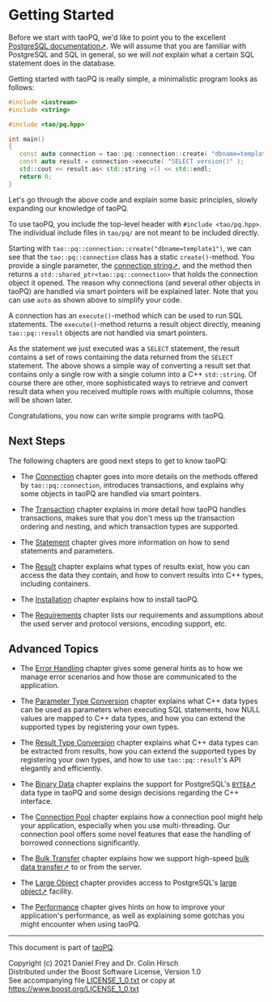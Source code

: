 # Getting Started

Before we start with taoPQ, we'd like to point you to the excellent [PostgreSQL documentation➚](https://www.postgresql.org/docs/current/index.html).
We will assume that you are familiar with PostgreSQL and SQL in general, so we will *not* explain what a certain SQL statement does in the database.

Getting started with taoPQ is really simple, a minimalistic program looks as follows:

```c++
#include <iostream>
#include <string>

#include <tao/pq.hpp>

int main()
{
   const auto connection = tao::pq::connection::create( "dbname=template1" );
   const auto result = connection->execute( "SELECT version()" );
   std::cout << result.as< std::string >() << std::endl;
   return 0;
}
```

Let's go through the above code and explain some basic principles, slowly expanding our knowledge of taoPQ.

To use taoPQ, you include the top-level header with `#include <tao/pq.hpp>`.
The individual include files in `tao/pq/` are not meant to be included directly.

Starting with `tao::pq::connection::create("dbname=template1")`, we can see that the `tao::pq::connection` class has a static `create()`-method.
You provide a single parameter, the [connection string➚](https://www.postgresql.org/docs/current/libpq-connect.html#LIBPQ-CONNSTRING), and the method then returns a `std::shared_ptr<tao::pq::connection>` that holds the connection object it opened.
The reason why connections (and several other objects in taoPQ) are handled via smart pointers will be explained later.
Note that you can use `auto` as shown above to simplify your code.

A connection has an `execute()`-method which can be used to run SQL statements.
The `execute()`-method returns a result object directly, meaning `tao::pq::result` objects are not handled via smart pointers.

As the statement we just executed was a `SELECT` statement, the result contains a set of rows containing the data returned from the `SELECT` statement.
The above shows a simple way of converting a result set that contains only a single row with a single column into a C++ `std::string`.
Of course there are other, more sophisticated ways to retrieve and convert result data when you received multiple rows with multiple columns, those will be shown later.

Congratulations, you now can write simple programs with taoPQ.

## Next Steps

The following chapters are good next steps to get to know taoPQ:

* The [Connection](Connection.md) chapter goes into more details on the methods offered by `tao::pq::connection`, introduces transactions, and explains why some objects in taoPQ are handled via smart pointers.
* The [Transaction](Transaction.md) chapter explains in more detail how taoPQ handles transactions, makes sure that you don't mess up the transaction ordering and nesting, and which transaction types are supported.
* The [Statement](Statement.md) chapter gives more information on how to send statements and parameters.
* The [Result](Result.md) chapter explains what types of results exist, how you can access the data they contain, and how to convert results into C++ types, including containers.

* The [Installation](Installation.md) chapter explains how to install taoPQ.
* The [Requirements](Requirements.md) chapter lists our requirements and assumptions about the used server and protocol versions, encoding support, etc.

## Advanced Topics

* The [Error Handling](Error-Handling.md) chapter gives some general hints as to how we manage error scenarios and how those are communicated to the application.
* The [Parameter Type Conversion](Parameter-Type-Conversion.md) chapter explains what C++ data types can be used as parameters when executing SQL statements, how NULL values are mapped to C++ data types, and how you can extend the supported types by registering your own types.
* The [Result Type Conversion](Result-Type-Conversion.md) chapter explains what C++ data types can be extracted from results, how you can extend the supported types by registering your own types, and how to use `tao::pq::result`'s API elegantly and efficiently.
* The [Binary Data](Binary-Data.md) chapter explains the support for PostgreSQL's [`BYTEA`➚](https://www.postgresql.org/docs/current/datatype-binary.html) data type in taoPQ and some design decisions regarding the C++ interface.

* The [Connection Pool](Connection-Pool.md) chapter explains how a connection pool might help your application, especially when you use multi-threading. Our connection pool offers some novel features that ease the handling of borrowed connections significantly.
* The [Bulk Transfer](Bulk-Transfer.md) chapter explains how we support high-speed [bulk data transfer➚](https://www.postgresql.org/docs/current/sql-copy.html) to or from the server.
* The [Large Object](Large-Object.md) chapter provides access to PostgreSQL's [large object➚](https://www.postgresql.org/docs/current/largeobjects.html) facility.
* The [Performance](Performance.md) chapter gives hints on how to improve your application's performance, as well as explaining some gotchas you might encounter when using taoPQ.

---

This document is part of [taoPQ](https://github.com/taocpp/taopq).

Copyright (c) 2021 Daniel Frey and Dr. Colin Hirsch<br>
Distributed under the Boost Software License, Version 1.0<br>
See accompanying file [LICENSE_1_0.txt](../LICENSE_1_0.txt) or copy at https://www.boost.org/LICENSE_1_0.txt
